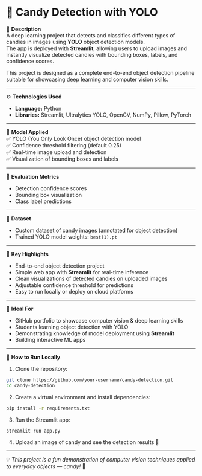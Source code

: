 # 🍬 Candy Detection with YOLO  

📝 **Description**  
A deep learning project that detects and classifies different types of candies in images using **YOLO** object detection models.  
The app is deployed with **Streamlit**, allowing users to upload images and instantly visualize detected candies with bounding boxes, labels, and confidence scores.  

This project is designed as a complete end-to-end object detection pipeline suitable for showcasing deep learning and computer vision skills.  

---

⚙️ **Technologies Used**  
- **Language:** Python  
- **Libraries:** Streamlit, Ultralytics YOLO, OpenCV, NumPy, Pillow, PyTorch  

---

🧠 **Model Applied**  
✅ YOLO (You Only Look Once) object detection model  
✅ Confidence threshold filtering (default 0.25)  
✅ Real-time image upload and detection  
✅ Visualization of bounding boxes and labels  

---

🧪 **Evaluation Metrics**  
- Detection confidence scores  
- Bounding box visualization  
- Class label predictions  

---

📁 **Dataset**  
- Custom dataset of candy images (annotated for object detection)  
- Trained YOLO model weights: `best(1).pt`  

---

📌 **Key Highlights**  
- End-to-end object detection project  
- Simple web app with **Streamlit** for real-time inference  
- Clean visualizations of detected candies on uploaded images  
- Adjustable confidence threshold for predictions  
- Easy to run locally or deploy on cloud platforms  

---

🚀 **Ideal For**  
- GitHub portfolio to showcase computer vision & deep learning skills  
- Students learning object detection with YOLO  
- Demonstrating knowledge of model deployment using **Streamlit**  
- Building interactive ML apps  

---

🔧 **How to Run Locally**  

1. Clone the repository:  
```bash
git clone https://github.com/your-username/candy-detection.git
cd candy-detection
```

2. Create a virtual environment and install dependencies:  
```bash
pip install -r requirements.txt
```

3. Run the Streamlit app:  
```bash
streamlit run app.py
```

4. Upload an image of candy and see the detection results 🎯  

---

💡 *This project is a fun demonstration of computer vision techniques applied to everyday objects — candy!* 🍭
